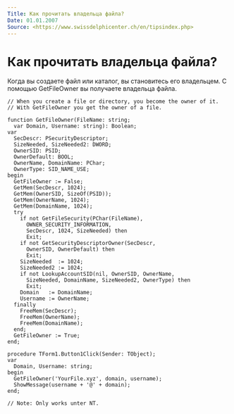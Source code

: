 ```yaml
---
Title: Как прочитать владельца файла?
Date: 01.01.2007
Source: <https://www.swissdelphicenter.ch/en/tipsindex.php>
---
```



Как прочитать владельца файла?
==============================

Когда вы создаете файл или каталог, вы становитесь его владельцем.
С помощью GetFileOwner вы получаете владельца файла.

    // When you create a file or directory, you become the owner of it. 
    // With GetFileOwner you get the owner of a file. 
     
    function GetFileOwner(FileName: string; 
      var Domain, Username: string): Boolean; 
    var 
      SecDescr: PSecurityDescriptor; 
      SizeNeeded, SizeNeeded2: DWORD; 
      OwnerSID: PSID; 
      OwnerDefault: BOOL; 
      OwnerName, DomainName: PChar; 
      OwnerType: SID_NAME_USE; 
    begin 
      GetFileOwner := False; 
      GetMem(SecDescr, 1024); 
      GetMem(OwnerSID, SizeOf(PSID)); 
      GetMem(OwnerName, 1024); 
      GetMem(DomainName, 1024); 
      try 
        if not GetFileSecurity(PChar(FileName), 
          OWNER_SECURITY_INFORMATION, 
          SecDescr, 1024, SizeNeeded) then 
          Exit; 
        if not GetSecurityDescriptorOwner(SecDescr, 
          OwnerSID, OwnerDefault) then 
          Exit; 
        SizeNeeded  := 1024; 
        SizeNeeded2 := 1024; 
        if not LookupAccountSID(nil, OwnerSID, OwnerName, 
          SizeNeeded, DomainName, SizeNeeded2, OwnerType) then 
          Exit; 
        Domain   := DomainName; 
        Username := OwnerName; 
      finally 
        FreeMem(SecDescr); 
        FreeMem(OwnerName); 
        FreeMem(DomainName); 
      end; 
      GetFileOwner := True; 
    end; 
     
    procedure TForm1.Button1Click(Sender: TObject); 
    var 
      Domain, Username: string; 
    begin 
      GetFileOwner('YourFile.xyz', domain, username); 
      ShowMessage(username + '@' + domain); 
    end; 
     
    // Note: Only works unter NT.


